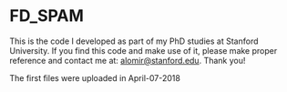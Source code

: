 # FD_SPAM
This is the code I developed as part of my PhD studies at Stanford University. If you find this code and make use of it,
 please make proper reference and contact me at: alomir@stanford.edu. Thank you!

The first files were uploaded in April-07-2018
